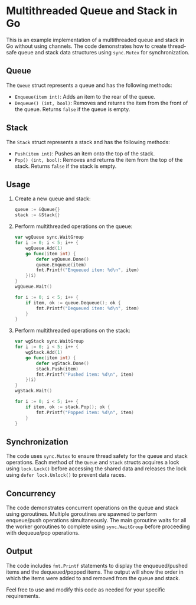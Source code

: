# Multithreaded Queue and Stack in Go

This is an example implementation of a multithreaded queue and stack in Go without using channels. The code demonstrates how to create thread-safe queue and stack data structures using `sync.Mutex` for synchronization.

## Queue

The `Queue` struct represents a queue and has the following methods:

- `Enqueue(item int)`: Adds an item to the rear of the queue.
- `Dequeue() (int, bool)`: Removes and returns the item from the front of the queue. Returns `false` if the queue is empty.

## Stack

The `Stack` struct represents a stack and has the following methods:

- `Push(item int)`: Pushes an item onto the top of the stack.
- `Pop() (int, bool)`: Removes and returns the item from the top of the stack. Returns `false` if the stack is empty.

## Usage

1. Create a new queue and stack:
   ```go
   queue := &Queue{}
   stack := &Stack{}
   ```

2. Perform multithreaded operations on the queue:
   ```go
   var wgQueue sync.WaitGroup
   for i := 0; i < 5; i++ {
       wgQueue.Add(1)
       go func(item int) {
           defer wgQueue.Done()
           queue.Enqueue(item)
           fmt.Printf("Enqueued item: %d\n", item)
       }(i)
   }
   wgQueue.Wait()

   for i := 0; i < 5; i++ {
       if item, ok := queue.Dequeue(); ok {
           fmt.Printf("Dequeued item: %d\n", item)
       }
   }
   ```

3. Perform multithreaded operations on the stack:
   ```go
   var wgStack sync.WaitGroup
   for i := 0; i < 5; i++ {
       wgStack.Add(1)
       go func(item int) {
           defer wgStack.Done()
           stack.Push(item)
           fmt.Printf("Pushed item: %d\n", item)
       }(i)
   }
   wgStack.Wait()

   for i := 0; i < 5; i++ {
       if item, ok := stack.Pop(); ok {
           fmt.Printf("Popped item: %d\n", item)
       }
   }
   ```

## Synchronization

The code uses `sync.Mutex` to ensure thread safety for the queue and stack operations. Each method of the `Queue` and `Stack` structs acquires a lock using `lock.Lock()` before accessing the shared data and releases the lock using `defer lock.Unlock()` to prevent data races.

## Concurrency

The code demonstrates concurrent operations on the queue and stack using goroutines. Multiple goroutines are spawned to perform enqueue/push operations simultaneously. The main goroutine waits for all the worker goroutines to complete using `sync.WaitGroup` before proceeding with dequeue/pop operations.

## Output

The code includes `fmt.Printf` statements to display the enqueued/pushed items and the dequeued/popped items. The output will show the order in which the items were added to and removed from the queue and stack.

Feel free to use and modify this code as needed for your specific requirements.